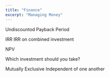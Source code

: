 ```yaml
---
title: "Finance"
excerpt: "Managing Money"
---
```




Undiscountod Payback Period

IRR
IRR on combined investment

NPV

Which investment should you take?

Mutually Exclusive
Independent of one another
